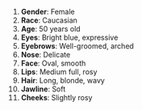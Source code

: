 1. **Gender**: Female  
2. **Race**: Caucasian  
3. **Age**: 50 years old  
4. **Eyes**: Bright blue, expressive  
5. **Eyebrows**: Well-groomed, arched  
6. **Nose**: Delicate  
7. **Face**: Oval, smooth  
8. **Lips**: Medium full, rosy  
9. **Hair**: Long, blonde, wavy  
10. **Jawline**: Soft  
11. **Cheeks**: Slightly rosy  